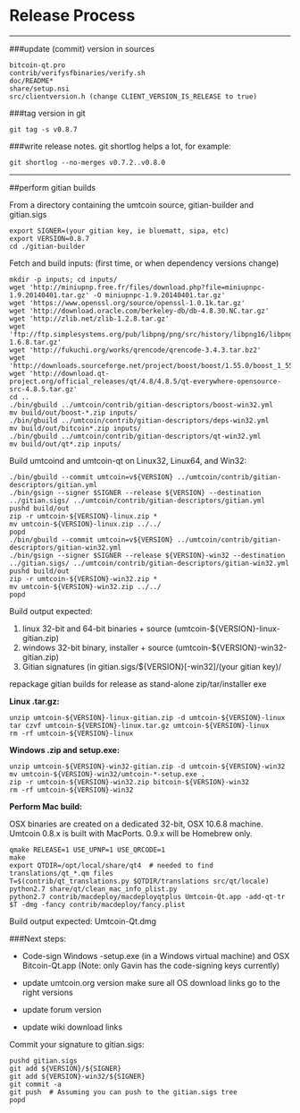 Release Process
====================

* * *

###update (commit) version in sources


	bitcoin-qt.pro
	contrib/verifysfbinaries/verify.sh
	doc/README*
	share/setup.nsi
	src/clientversion.h (change CLIENT_VERSION_IS_RELEASE to true)

###tag version in git

	git tag -s v0.8.7

###write release notes. git shortlog helps a lot, for example:

	git shortlog --no-merges v0.7.2..v0.8.0

* * *

##perform gitian builds

 From a directory containing the umtcoin source, gitian-builder and gitian.sigs
  
	export SIGNER=(your gitian key, ie bluematt, sipa, etc)
	export VERSION=0.8.7
	cd ./gitian-builder

 Fetch and build inputs: (first time, or when dependency versions change)

	mkdir -p inputs; cd inputs/
	wget 'http://miniupnp.free.fr/files/download.php?file=miniupnpc-1.9.20140401.tar.gz' -O miniupnpc-1.9.20140401.tar.gz'
	wget 'https://www.openssl.org/source/openssl-1.0.1k.tar.gz'
	wget 'http://download.oracle.com/berkeley-db/db-4.8.30.NC.tar.gz'
	wget 'http://zlib.net/zlib-1.2.8.tar.gz'
	wget 'ftp://ftp.simplesystems.org/pub/libpng/png/src/history/libpng16/libpng-1.6.8.tar.gz'
	wget 'http://fukuchi.org/works/qrencode/qrencode-3.4.3.tar.bz2'
	wget 'http://downloads.sourceforge.net/project/boost/boost/1.55.0/boost_1_55_0.tar.bz2'
	wget 'http://download.qt-project.org/official_releases/qt/4.8/4.8.5/qt-everywhere-opensource-src-4.8.5.tar.gz'
	cd ..
	./bin/gbuild ../umtcoin/contrib/gitian-descriptors/boost-win32.yml
	mv build/out/boost-*.zip inputs/
	./bin/gbuild ../umtcoin/contrib/gitian-descriptors/deps-win32.yml
	mv build/out/bitcoin*.zip inputs/
	./bin/gbuild ../umtcoin/contrib/gitian-descriptors/qt-win32.yml
	mv build/out/qt*.zip inputs/

 Build umtcoind and umtcoin-qt on Linux32, Linux64, and Win32:
  
	./bin/gbuild --commit umtcoin=v${VERSION} ../umtcoin/contrib/gitian-descriptors/gitian.yml
	./bin/gsign --signer $SIGNER --release ${VERSION} --destination ../gitian.sigs/ ../umtcoin/contrib/gitian-descriptors/gitian.yml
	pushd build/out
	zip -r umtcoin-${VERSION}-linux.zip *
	mv umtcoin-${VERSION}-linux.zip ../../
	popd
	./bin/gbuild --commit umtcoin=v${VERSION} ../umtcoin/contrib/gitian-descriptors/gitian-win32.yml
	./bin/gsign --signer $SIGNER --release ${VERSION}-win32 --destination ../gitian.sigs/ ../umtcoin/contrib/gitian-descriptors/gitian-win32.yml
	pushd build/out
	zip -r umtcoin-${VERSION}-win32.zip *
	mv umtcoin-${VERSION}-win32.zip ../../
	popd

  Build output expected:

  1. linux 32-bit and 64-bit binaries + source (umtcoin-${VERSION}-linux-gitian.zip)
  2. windows 32-bit binary, installer + source (umtcoin-${VERSION}-win32-gitian.zip)
  3. Gitian signatures (in gitian.sigs/${VERSION}[-win32]/(your gitian key)/

repackage gitian builds for release as stand-alone zip/tar/installer exe

**Linux .tar.gz:**

	unzip umtcoin-${VERSION}-linux-gitian.zip -d umtcoin-${VERSION}-linux
	tar czvf umtcoin-${VERSION}-linux.tar.gz umtcoin-${VERSION}-linux
	rm -rf umtcoin-${VERSION}-linux

**Windows .zip and setup.exe:**

	unzip umtcoin-${VERSION}-win32-gitian.zip -d umtcoin-${VERSION}-win32
	mv umtcoin-${VERSION}-win32/umtcoin-*-setup.exe .
	zip -r umtcoin-${VERSION}-win32.zip bitcoin-${VERSION}-win32
	rm -rf umtcoin-${VERSION}-win32

**Perform Mac build:**

  OSX binaries are created on a dedicated 32-bit, OSX 10.6.8 machine.
  Umtcoin 0.8.x is built with MacPorts.  0.9.x will be Homebrew only.

	qmake RELEASE=1 USE_UPNP=1 USE_QRCODE=1
	make
	export QTDIR=/opt/local/share/qt4  # needed to find translations/qt_*.qm files
	T=$(contrib/qt_translations.py $QTDIR/translations src/qt/locale)
	python2.7 share/qt/clean_mac_info_plist.py
	python2.7 contrib/macdeploy/macdeployqtplus Umtcoin-Qt.app -add-qt-tr $T -dmg -fancy contrib/macdeploy/fancy.plist

 Build output expected: Umtcoin-Qt.dmg

###Next steps:

* Code-sign Windows -setup.exe (in a Windows virtual machine) and
  OSX Bitcoin-Qt.app (Note: only Gavin has the code-signing keys currently)

* update umtcoin.org version
  make sure all OS download links go to the right versions

* update forum version

* update wiki download links

Commit your signature to gitian.sigs:

	pushd gitian.sigs
	git add ${VERSION}/${SIGNER}
	git add ${VERSION}-win32/${SIGNER}
	git commit -a
	git push  # Assuming you can push to the gitian.sigs tree
	popd


